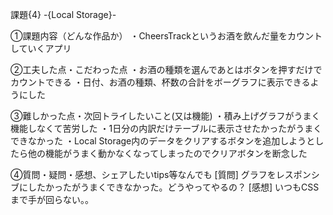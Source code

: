 課題{4} -{Local Storage}-

①課題内容（どんな作品か）
・CheersTrackというお酒を飲んだ量をカウントしていくアプリ

②工夫した点・こだわった点
・お酒の種類を選んであとはボタンを押すだけでカウントできる
・日付、お酒の種類、杯数の合計をボーグラフに表示できるようにした

③難しかった点・次回トライしたいこと(又は機能)
・積み上げグラフがうまく機能しなくて苦労した
・1日分の内訳だけテーブルに表示させたかったがうまくできなかった
・Local Storage内のデータをクリアするボタンを追加しようとしたら他の機能がうまく動かなくなってしまったのでクリアボタンを断念した

④質問・疑問・感想、シェアしたいtips等なんでも
[質問] グラフをレスポンシブにしたかったがうまくできなかった。どうやってやるの？
[感想] いつもCSSまで手が回らない。。
